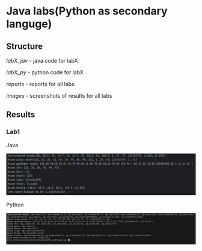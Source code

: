 # Java labs(Python as secondary languge)

## Structure
*labX_jav* - java code for labX

*labX_py* - python code for labX

*reports* - reports for all labs

*images* - screenshots of results for all labs

## Results
### Lab1
Java

![java](images/lab1_java.png)

Python

![alt text](images/lab1_python.png)